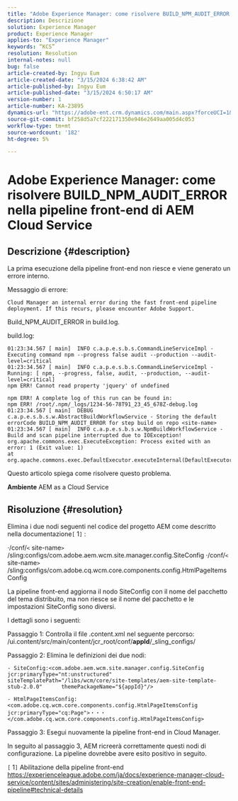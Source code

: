 ```yaml
---
title: "Adobe Experience Manager: come risolvere BUILD_NPM_AUDIT_ERROR nella pipeline front-end di AEM Cloud Service"
description: Descrizione
solution: Experience Manager
product: Experience Manager
applies-to: "Experience Manager"
keywords: “KCS”
resolution: Resolution
internal-notes: null
bug: false
article-created-by: Ingyu Eum
article-created-date: "3/15/2024 6:38:42 AM"
article-published-by: Ingyu Eum
article-published-date: "3/15/2024 6:50:17 AM"
version-number: 1
article-number: KA-23895
dynamics-url: "https://adobe-ent.crm.dynamics.com/main.aspx?forceUCI=1&pagetype=entityrecord&etn=knowledgearticle&id=5bfb09a4-96e2-ee11-904c-6045bd045872"
source-git-commit: bf258d5a7cf222171350e946e2649aa005d4c053
workflow-type: tm+mt
source-wordcount: '182'
ht-degree: 5%

---
```


# Adobe Experience Manager: come risolvere BUILD_NPM_AUDIT_ERROR nella pipeline front-end di AEM Cloud Service

## Descrizione {#description}


La prima esecuzione della pipeline front-end non riesce e viene generato un errore interno.

Messaggio di errore:


```
Cloud Manager an internal error during the fast front-end pipeline deployment. If this recurs, please encounter Adobe Support.
```


Build_NPM_AUDIT_ERROR in build.log.

build.log:


```
01:23:34.567 [ main]  INFO c.a.p.e.s.b.s.CommandLineServiceImpl - Executing command npm --progress false audit --production --audit-level=critical
01:23:34.567 [ main]  INFO c.a.p.e.s.b.s.CommandLineServiceImpl - Running: [ npm, --progress, false, audit, --production, --audit-level=critical] 
npm ERR! Cannot read property 'jquery' of undefined

npm ERR! A complete log of this run can be found in:
npm ERR! /root/.npm/_logs/1234-56-78T91_23_45_678Z-debug.log
01:23:34.567 [ main]  DEBUG c.a.p.e.s.b.s.w.AbstractBuildWorkflowService - Storing the default errorCode BUILD_NPM_AUDIT_ERROR for step build on repo <site-name>
01:23:34.567 [ main]  INFO c.a.p.e.s.b.s.w.NpmBuildWorkflowService - Build and scan pipeline interrupted due to IOException!
org.apache.commons.exec.ExecuteException: Process exited with an error: 1 (Exit value: 1)
at org.apache.commons.exec.DefaultExecutor.executeInternal(DefaultExecutor.java:404)
```


Questo articolo spiega come risolvere questo problema.

<b>Ambiente</b>
AEM as a Cloud Service


## Risoluzione {#resolution}


Elimina i due nodi seguenti nel codice del progetto AEM come descritto nella documentazione`[` 1`]` :

·/conf/`<` site-name`>` /sling:configs/com.adobe.aem.wcm.site.manager.config.SiteConfig ·/conf/`<` site-name`>` /sling:configs/com.adobe.cq.wcm.core.components.config.HtmlPageItemsConfig

La pipeline front-end aggiorna il nodo SiteConfig con il nome del pacchetto del tema distribuito, ma non riesce se il nome del pacchetto e le impostazioni SiteConfig sono diversi.

I dettagli sono i seguenti:

Passaggio 1: Controlla il file .content.xml nel seguente percorso: /ui.content/src/main/content/jcr_root/conf/__appId__/_sling_configs/

Passaggio 2: Elimina le definizioni dei due nodi:


```
- SiteConfig:<com.adobe.aem.wcm.site.manager.config.SiteConfig      jcr:primaryType="nt:unstructured"      siteTemplatePath="/libs/wcm/core/site-templates/aem-site-template-stub-2.0.0"      themePackageName="${appId}"/>
```



```
- HtmlPageItemsConfig:<com.adobe.cq.wcm.core.components.config.HtmlPageItemsConfig      jcr:primaryType="cq:Page">・・・</com.adobe.cq.wcm.core.components.config.HtmlPageItemsConfig>
```


Passaggio 3: Esegui nuovamente la pipeline front-end in Cloud Manager.

In seguito al passaggio 3, AEM ricreerà correttamente questi nodi di configurazione. La pipeline dovrebbe avere esito positivo in seguito.

`[` 1`]`  Abilitazione della pipeline front-end https://experienceleague.adobe.com/ja/docs/experience-manager-cloud-service/content/sites/administering/site-creation/enable-front-end-pipeline#technical-details
